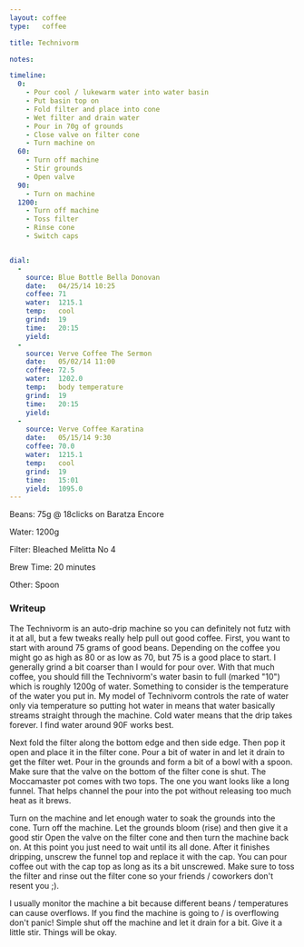 ```yaml
---
layout: coffee
type:   coffee

title: Technivorm

notes:

timeline:
  0:
    - Pour cool / lukewarm water into water basin
    - Put basin top on
    - Fold filter and place into cone
    - Wet filter and drain water
    - Pour in 70g of grounds
    - Close valve on filter cone
    - Turn machine on
  60:
    - Turn off machine
    - Stir grounds
    - Open valve
  90:
    - Turn on machine
  1200:
    - Turn off machine
    - Toss filter
    - Rinse cone
    - Switch caps


dial:
  -
    source: Blue Bottle Bella Donovan
    date:   04/25/14 10:25
    coffee: 71
    water:  1215.1
    temp:   cool
    grind:  19
    time:   20:15
    yield:
  -
    source: Verve Coffee The Sermon
    date:   05/02/14 11:00
    coffee: 72.5
    water:  1202.0
    temp:   body temperature
    grind:  19
    time:   20:15
    yield:
  -
    source: Verve Coffee Karatina
    date:   05/15/14 9:30
    coffee: 70.0
    water:  1215.1
    temp:   cool
    grind:  19
    time:   15:01
    yield:  1095.0
---
```


Beans: 75g @ 18clicks on Baratza Encore

Water: 1200g

Filter: Bleached Melitta No 4

Brew Time: 20 minutes

Other: Spoon

### Writeup ###

The Technivorm is an auto-drip machine so you can definitely not futz with it
at all, but a few tweaks really help pull out good coffee. First, you want to
start with around 75 grams of good beans. Depending on the coffee you might go
as high as 80 or as low as 70, but 75 is a good place to start. I generally
grind a bit coarser than I would for pour over. With that much coffee, you
should fill the Technivorm's water basin to full (marked "10") which is roughly
1200g of water. Something to consider is the temperature of the water you put
in. My model of Technivorm controls the rate of water only via temperature so
putting hot water in means that water basically streams straight through the
machine. Cold water means that the drip takes forever. I find water around 90F
works best.

Next fold the filter along the bottom edge and then side edge. Then pop it open
and place it in the filter cone. Pour a bit of water in and let it drain to get
the filter wet. Pour in the grounds and form a bit of a bowl with a spoon. Make
sure that the valve on the bottom of the filter cone is shut. The Moccamaster
pot comes with two tops. The one you want looks like a long funnel. That helps
channel the pour into the pot without releasing too much heat as it brews.

Turn on the machine and let enough water to soak the grounds into the cone.
Turn off the machine. Let the grounds bloom (rise) and then give it a good
stir Open the valve on the filter cone and then turn the machine back on. At
this point you just need to wait until its all done. After it finishes
dripping, unscrew the funnel top and replace it with the cap. You can pour
coffee out with the cap top as long as its a bit unscrewed. Make sure to toss
the filter and rinse out the filter cone so your friends / coworkers don't
resent you ;).

I usually monitor the machine a bit because different beans / temperatures can
cause overflows. If you find the machine is going to / is overflowing don't
panic! Simple shut off the machine and let it drain for a bit. Give it a little
stir. Things will be okay.
